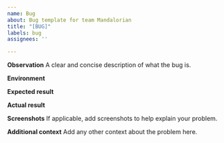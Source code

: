 ```yaml
---
name: Bug
about: Bug template for team Mandalorian
title: "[BUG]"
labels: bug
assignees: ''

---
```


**Observation**
A clear and concise description of what the bug is.

**Environment**


**Expected result**

**Actual result**

**Screenshots**
If applicable, add screenshots to help explain your problem.

**Additional context**
Add any other context about the problem here.
